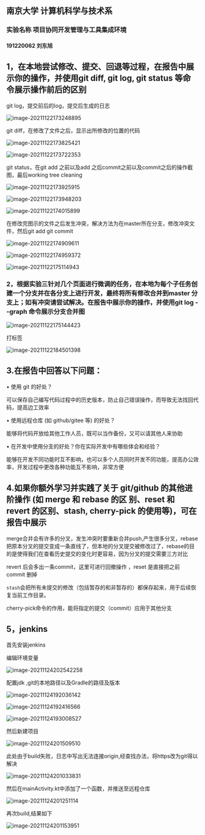 ## 南京大学 计算机科学与技术系

### 实验名称 项目协同开发管理与工具集成环境

#### 191220062 刘东旭

## 1，在本地尝试修改、提交、回退等过程，在报告中展示你的操作，并使用git diff, git log, git status 等命令展示操作前后的区别

git log，提交前后的log，提交后生成的日志

![image-20211122173248895](ref/image-20211122173248895.png)

git diff，在修改了文件之后，显示出所修改的位置的代码

![image-20211122173825421](ref/image-20211122173825421.png)

![image-20211122173722353](ref/image-20211122173722353.png)

git status，在git add 之前以及add 之后commit之前以及commit之后的操作截图，最后working tree cleaning

![image-20211122173925915](ref/image-20211122173925915.png)

![image-20211122173948203](ref/image-20211122173948203.png)

![image-20211122174015899](ref/image-20211122174015899.png)

在修改完图示的文件之后发生冲突，解决方法为在master所在分支，修改冲突文件，然后git add git commit

![image-20211122174909611](ref/image-20211122174909611.png)

![image-20211122174959372](ref/image-20211122174959372.png)

![image-20211122175114943](ref/image-20211122175114943.png)

### 2，根据实验三针对几个页面进行微调的任务，在本地为每个子任务创建一个分支并在各分支上进行开发，最终将所有修改合并到master 分支上；如有冲突请尝试解决。在报告中展示你的操作，并使用git log --graph 命令展示分支合并图

![image-20211122175144423](ref/image-20211122175144423.png)



打标签

![image-20211122184501398](ref/image-20211122184501398.png)

## 3.在报告中回答以下问题：

• 使用 git 的好处？

可以保存自己编写代码过程中的历史版本，防止自己错误操作，而导致无法找回代码，提高边工效率

 • 使用远程仓库 (如 github/gitee 等) 的好处？

能够将代码开放给其他工作人员，既可以当作备份，又可以请其他人来协助

 • 在开发中使用分支的好处？你在实际开发中有哪些体会和经验？

能够在开发不同功能时互不影响，也可以多个人员同时开发不同功能，提高办公效率，开发过程中更改各种功能互不影响，非常方便

## 4.如果你额外学习并实践了关于 git/github 的其他进阶操作 (如 merge 和 rebase 的区 别、reset 和 revert 的区别、stash, cherry-pick 的使用等)，可在报告中展示

merge合并会有许多的分叉，发生冲突时要重新合并push,产生很多分叉，rebase把原本分叉的提交变成一条直线了，但本地的分叉提交被修改过了，rebase的目的是使得我们在查看历史提交的变化时更容易，因为分叉的提交需要三方对比

 revert 后会多出一条commit，这里可进行回撤操作 ，reset 是直接把之前 commit 删掉

`stash`会把所有未提交的修改（包括暂存的和非暂存的）都保存起来，用于后续恢复当前工作目录。

cherry-pick命令的作用，能将指定的提交（commit）应用于其他分支

## 5，jenkins

首先安装jenkins

编辑环境变量

![image-20211124202542258](ref/image-20211124202542258.png)

配置jdk ,git的本地路径以及Gradle的路径及版本

![image-20211124192036142](ref/image-20211124192036142.png)

![image-20211124192416566](ref/image-20211124192416566.png)

![image-20211124193008527](ref/image-20211124193008527.png)

然后新建项目

![image-20211124201509510](ref/image-20211124201509510.png)

此处由于build失败，日志中写出无法连接origin,经查找办法，将https改为git得以解决

![image-20211124201033831](ref/image-20211124201033831.png)

然后在mainActivity.kt中添加了一个函数，并推送至远程仓库

![image-20211124201251114](ref/image-20211124201251114.png)

再次build,结果如下

![image-20211124201153951](ref/image-20211124201153951.png)
